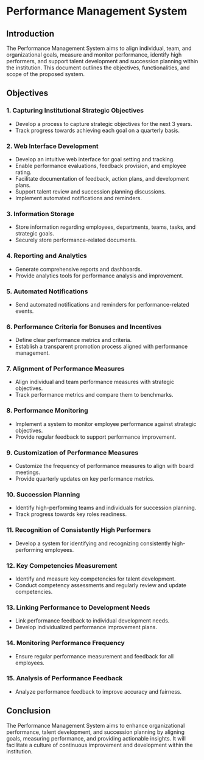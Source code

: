 # Performance Management System

## Introduction
The Performance Management System aims to align individual, team, and organizational goals, measure and monitor performance, identify high performers, and support talent development and succession planning within the institution. This document outlines the objectives, functionalities, and scope of the proposed system.

## Objectives

### 1. Capturing Institutional Strategic Objectives
- Develop a process to capture strategic objectives for the next 3 years.
- Track progress towards achieving each goal on a quarterly basis.

### 2. Web Interface Development
- Develop an intuitive web interface for goal setting and tracking.
- Enable performance evaluations, feedback provision, and employee rating.
- Facilitate documentation of feedback, action plans, and development plans.
- Support talent review and succession planning discussions.
- Implement automated notifications and reminders.

### 3. Information Storage
- Store information regarding employees, departments, teams, tasks, and strategic goals.
- Securely store performance-related documents.

### 4. Reporting and Analytics
- Generate comprehensive reports and dashboards.
- Provide analytics tools for performance analysis and improvement.

### 5. Automated Notifications
- Send automated notifications and reminders for performance-related events.

### 6. Performance Criteria for Bonuses and Incentives
- Define clear performance metrics and criteria.
- Establish a transparent promotion process aligned with performance management.

### 7. Alignment of Performance Measures
- Align individual and team performance measures with strategic objectives.
- Track performance metrics and compare them to benchmarks.

### 8. Performance Monitoring
- Implement a system to monitor employee performance against strategic objectives.
- Provide regular feedback to support performance improvement.

### 9. Customization of Performance Measures
- Customize the frequency of performance measures to align with board meetings.
- Provide quarterly updates on key performance metrics.

### 10. Succession Planning
- Identify high-performing teams and individuals for succession planning.
- Track progress towards key roles readiness.

### 11. Recognition of Consistently High Performers
- Develop a system for identifying and recognizing consistently high-performing employees.

### 12. Key Competencies Measurement
- Identify and measure key competencies for talent development.
- Conduct competency assessments and regularly review and update competencies.

### 13. Linking Performance to Development Needs
- Link performance feedback to individual development needs.
- Develop individualized performance improvement plans.

### 14. Monitoring Performance Frequency
- Ensure regular performance measurement and feedback for all employees.

### 15. Analysis of Performance Feedback
- Analyze performance feedback to improve accuracy and fairness.

## Conclusion
The Performance Management System aims to enhance organizational performance, talent development, and succession planning by aligning goals, measuring performance, and providing actionable insights. It will facilitate a culture of continuous improvement and development within the institution.


